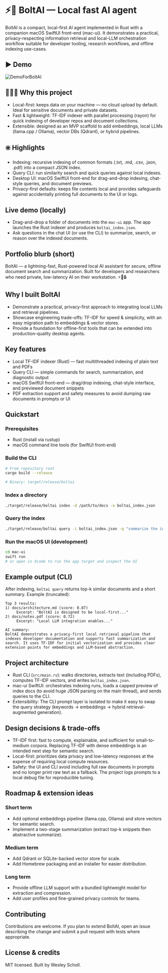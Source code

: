 
# ⚡️🤖 BoltAI — Local fast AI agent

BoltAI is a compact, local-first AI agent implemented in Rust with a companion macOS SwiftUI front-end (mac-ui). It demonstrates a practical, privacy-respecting information retrieval and local-LLM orchestration workflow suitable for developer tooling, research workflows, and offline indexing use-cases.

## ▶️ Demo

![DemoForBoltAI](https://github.com/user-attachments/assets/03a24efc-f34d-4490-beb7-59b1e01cde14)

👨🏻‍💻 Why this project
-----------------
- Local-first: keeps data on your machine — no cloud upload by default. Ideal for sensitive documents and private datasets.
- Fast & lightweight: TF-IDF indexer with parallel processing (rayon) for quick indexing of developer repos and document collections.
- Extensible: designed as an MVP scaffold to add embeddings, local LLMs (llama.cpp / Ollama), vector DBs (Qdrant), or hybrid pipelines.

❇️ Highlights
----------
- Indexing: recursive indexing of common formats (.txt, .md, .csv, .json, .pdf) into a compact JSON index.
- Query CLI: run similarity search and quick queries against local indexes.
- Desktop UI: macOS SwiftUI front-end for drag-and-drop indexing, chat-style queries, and document previews.
- Privacy-first defaults: keeps file contents local and provides safeguards against accidentally printing full documents to the UI or logs.

 ## Live demo (locally)

 - Drag-and-drop a folder of documents into the `mac-ui` app. The app launches the Rust indexer and produces `boltai_index.json`.
 - Ask questions in the chat UI (or use the CLI) to summarize, search, or reason over the indexed documents.

 ## Portfolio blurb (short)

 BoltAI — a lightning-fast, Rust-powered local AI assistant for secure, offline document search and summarization. Built for developers and researchers who need private, low-latency AI on their workstation. ⚡🤖🔒

 ## Why I built BoltAI

 - Demonstrate a practical, privacy-first approach to integrating local LLMs and retrieval pipelines.
 - Showcase engineering trade-offs: TF-IDF for speed & simplicity, with an easy migration path to embeddings & vector stores.
 - Provide a foundation for offline-first tools that can be extended into production-quality desktop agents.

 ## Key features

 - Local TF-IDF indexer (Rust) — fast multithreaded indexing of plain text and PDFs
 - Query CLI — simple commands for search, summarization, and diagnostic output
 - macOS SwiftUI front-end — drag/drop indexing, chat-style interface, and previewed document snippets
 - PDF extraction support and safety measures to avoid dumping raw documents in prompts or UI

 ## Quickstart

 ### Prerequisites

 - Rust (install via rustup)
 - macOS command line tools (for SwiftUI front-end)

 ### Build the CLI

 ```bash
 # From repository root
 cargo build --release

 # Binary: target/release/boltai
 ```

 ### Index a directory

 ```bash
 ./target/release/boltai index -d /path/to/docs -o boltai_index.json
 ```

 ### Query the index

 ```bash
 ./target/release/boltai query -i boltai_index.json -q "summarize the indexed documents" -k 5
 ```

 ### Run the macOS UI (development)

 ```bash
 cd mac-ui
 swift run
 # or open in Xcode to run the app target and inspect the UI
 ```

 ## Example output (CLI)

 After indexing, `boltai query` returns top-k similar documents and a short summary. Example (truncated):

 ```
 Top 3 results:
 1) docs/architecture.md (score: 0.87)
      Excerpt: "BoltAI is designed to be local-first..."
 2) docs/notes.pdf (score: 0.72)
      Excerpt: "Local LLM integration enables..."

 AI summary:
 BoltAI demonstrates a privacy-first local retrieval pipeline that indexes developer documentation and supports fast summarization and search. It uses TF-IDF for initial vectorization and provides clear extension points for embeddings and LLM-based abstraction.
 ```

 ## Project architecture

 - Rust CLI (`src/main.rs`): walks directories, extracts text (including PDFs), computes TF-IDF vectors, and writes `boltai_index.json`.
 - mac-ui SwiftUI: orchestrates indexing runs, loads a capped preview of index docs (to avoid huge JSON parsing on the main thread), and sends queries to the CLI.
 - Extensibility: The CLI prompt layer is isolated to make it easy to swap the query strategy (keywords → embeddings → hybrid retrieval-augmented generation).

 ## Design decisions & trade-offs

 - TF-IDF first: fast to compute, explainable, and sufficient for small-to-medium corpora. Replacing TF-IDF with dense embeddings is an intended next step for semantic search.
 - Local-first: prioritizes data privacy and low-latency responses at the expense of requiring local compute resources.
 - Safety: the UI and CLI avoid including full raw documents in prompts and no longer print raw text as a fallback. The project logs prompts to a local debug file for reproducible tuning.

 ## Roadmap & extension ideas

 ### Short term
 - Add optional embeddings pipeline (llama.cpp, Ollama) and store vectors for semantic search.
 - Implement a two-stage summarization (extract top-k snippets then abstractive summarize).

 ### Medium term
 - Add Qdrant or SQLite-backed vector store for scale.
 - Add Homebrew packaging and an installer for easier distribution.

 ### Long term
 - Provide offline LLM support with a bundled lightweight model for extraction and compression.
 - Add user profiles and fine-grained privacy controls for teams.

 ## Contributing

 Contributions are welcome. If you plan to extend BoltAI, open an issue describing the change and submit a pull request with tests where appropriate.

 ## License & credits

 MIT licensed. Built by Wesley Scholl.

